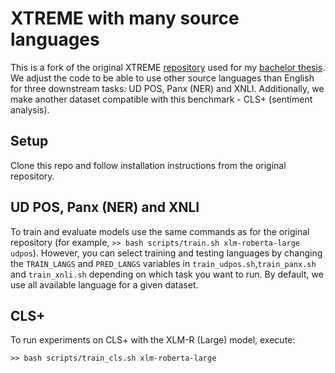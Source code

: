 # XTREME with many source languages
This is a fork of the original XTREME [repository](https://github.com/googleresearch/XTREME) used for my [bachelor thesis](https://github.com/blazejdolicki/multilingual-analysis). We adjust the code to be able to use other source languages than English for three downstream tasks: UD POS, Panx (NER) and XNLI. Additionally, we make another dataset compatible with this benchmark - CLS+ (sentiment analysis).

## Setup
Clone this repo and follow installation instructions from the original repository.

## UD POS, Panx (NER) and XNLI
To train and evaluate models use the same commands as for the original repository (for example, `>> bash scripts/train.sh xlm-roberta-large udpos`). However, you can select training and testing languages by changing the `TRAIN_LANGS` and  `PRED_LANGS` variables in `train_udpos.sh`,`train_panx.sh` and `train_xnli.sh` depending on which task you want to run. By default, we use all available language for a given dataset.

## CLS+
To run experiments on CLS+ with the XLM-R (Large) model, execute:

`>> bash scripts/train_cls.sh xlm-roberta-large`
